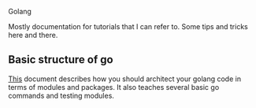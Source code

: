 Golang

Mostly documentation for tutorials that I can refer to. Some tips and tricks here and there.

## Basic structure of go

[This](https://golang.org/doc/code.html) document describes how you should architect your golang code in terms of modules and packages. It also teaches several basic go commands and testing modules.